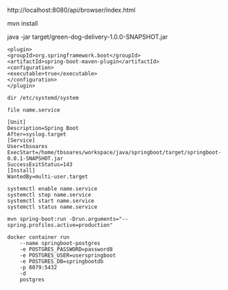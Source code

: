 http://localhost:8080/api/browser/index.html

mvn install

java -jar target/green-dog-delivery-1.0.0-SNAPSHOT.jar

```
<plugin>
<groupId>org.springframework.boot</groupId>
<artifactId>spring-boot-maven-plugin</artifactId>
<configuration>
<executable>true</executable>
</configuration>
</plugin>
```

```
dir /etc/systemd/system

file name.service

[Unit]
Description=Spring Boot
After=syslog.target
[Service]
User=tbsoares
ExecStart=/home/tbsoares/workspace/java/springboot/target/springboot-0.0.1-SNAPSHOT.jar
SuccessExitStatus=143
[Install]
WantedBy=multi-user.target
```

```
systemctl enable name.service
systemctl stop name.service
systemctl start name.service
systemctl status name.service
```

```
mvn spring-boot:run -Drun.arguments="--spring.profiles.active=production"
```

```
docker container run 
    --name springboot-postgres 
    -e POSTGRES_PASSWORD=password8 
    -e POSTGRES_USER=userspringboot 
    -e POSTGRES_DB=springbootdb 
    -p 8079:5432 
    -d
    postgres
```